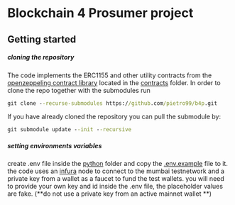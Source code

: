 # Blockchain 4 Prosumer project
## Getting started

##### cloning the repository
The code implements the ERC1155 and other utility contracts from the [openzeppeling contract library](https://github.com/OpenZeppelin/openzeppelin-contracts/tree/abdb20a6bdb1700d58ea9e01b7471dafdef52a68) located in the [contracts](/contracts) folder.
In order to clone the repo together with the submodules run 
```bat
git clone --recurse-submodules https://github.com/pietro99/b4p.git
```
If you have already cloned the repository you can pull the submodule by:
```bat
git submodule update --init --recursive
```
##### setting environments variables
create .env file inside the [python](/python) folder and copy the [.env.example](/python/.env.example) file to it.
the code uses an [infura](https://infura.io/) node to connect to the mumbai testnetwork and a private key from a wallet as a faucet to fund the test wallets.
you will need to provide your own key and id inside the .env file, the placeholder values are fake. (**do not use a private key from an active mainnet wallet **)


